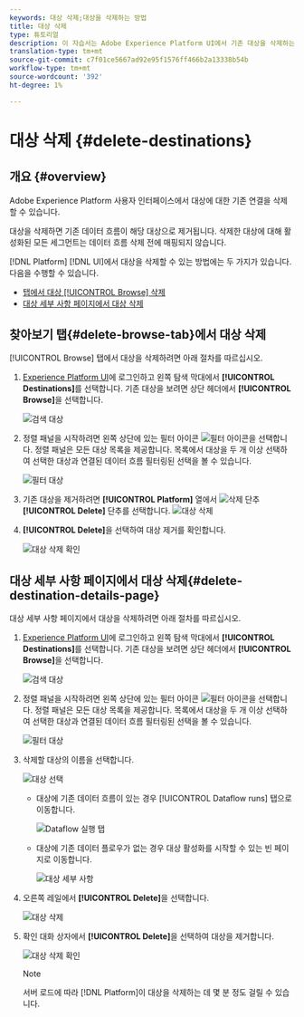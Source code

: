 ```yaml
---
keywords: 대상 삭제;대상을 삭제하는 방법
title: 대상 삭제
type: 튜토리얼
description: 이 자습서는 Adobe Experience Platform UI에서 기존 대상을 삭제하는 단계를 나열합니다
translation-type: tm+mt
source-git-commit: c7f01ce5667ad92e95f1576ff466b2a13338b54b
workflow-type: tm+mt
source-wordcount: '392'
ht-degree: 1%

---
```



# 대상 삭제 {#delete-destinations}

## 개요 {#overview}

Adobe Experience Platform 사용자 인터페이스에서 대상에 대한 기존 연결을 삭제할 수 있습니다.

대상을 삭제하면 기존 데이터 흐름이 해당 대상으로 제거됩니다. 삭제한 대상에 대해 활성화된 모든 세그먼트는 데이터 흐름 삭제 전에 매핑되지 않습니다.

[!DNL Platform] [!DNL UI]에서 대상을 삭제할 수 있는 방법에는 두 가지가 있습니다. 다음을 수행할 수 있습니다.

* [탭에서 대상  [!UICONTROL Browse] 삭제](#delete-browse-tab)
* [대상 세부 사항 페이지에서 대상 삭제](#delete-destination-details-page)

## 찾아보기 탭{#delete-browse-tab}에서 대상 삭제

[!UICONTROL Browse] 탭에서 대상을 삭제하려면 아래 절차를 따르십시오.

1. [Experience Platform UI](https://platform.adobe.com/)에 로그인하고 왼쪽 탐색 막대에서 **[!UICONTROL Destinations]**&#x200B;를 선택합니다. 기존 대상을 보려면 상단 헤더에서 **[!UICONTROL Browse]**&#x200B;을 선택합니다.

   ![검색 대상](../assets/ui/delete-destinations/browse-destinations.png)

2. 정렬 패널을 시작하려면 왼쪽 상단에 있는 필터 아이콘 ![필터 아이콘](../assets/ui/delete-destinations/filter.png)을 선택합니다. 정렬 패널은 모든 대상 목록을 제공합니다. 목록에서 대상을 두 개 이상 선택하여 선택한 대상과 연결된 데이터 흐름 필터링된 선택을 볼 수 있습니다.

   ![필터 대상](../assets/ui/delete-destinations/filter-destinations.png)

3. 기존 대상을 제거하려면 **[!UICONTROL Platform]** 열에서 ![삭제 단추](../assets/ui/delete-destinations/delete-icon.png) **[!UICONTROL Delete]** 단추를 선택합니다.
   ![대상 삭제](../assets/ui/delete-destinations/delete-destinations.png)

4. **[!UICONTROL Delete]**&#x200B;을 선택하여 대상 제거를 확인합니다.

   ![대상 삭제 확인](../assets/ui/delete-destinations/delete-destinations-confirm.png)


## 대상 세부 사항 페이지에서 대상 삭제{#delete-destination-details-page}

대상 세부 사항 페이지에서 대상을 삭제하려면 아래 절차를 따르십시오.

1. [Experience Platform UI](https://platform.adobe.com/)에 로그인하고 왼쪽 탐색 막대에서 **[!UICONTROL Destinations]**&#x200B;를 선택합니다. 기존 대상을 보려면 상단 헤더에서 **[!UICONTROL Browse]**&#x200B;을 선택합니다.

   ![검색 대상](../assets/ui/delete-destinations/browse-destinations.png)

2. 정렬 패널을 시작하려면 왼쪽 상단에 있는 필터 아이콘 ![필터 아이콘](../assets/ui/delete-destinations/filter.png)을 선택합니다. 정렬 패널은 모든 대상 목록을 제공합니다. 목록에서 대상을 두 개 이상 선택하여 선택한 대상과 연결된 데이터 흐름 필터링된 선택을 볼 수 있습니다.

   ![필터 대상](../assets/ui/delete-destinations/filter-destinations.png)

3. 삭제할 대상의 이름을 선택합니다.

   ![대상 선택](../assets/ui/delete-destinations/delete-destination-select.png)

   * 대상에 기존 데이터 흐름이 있는 경우 [!UICONTROL Dataflow runs] 탭으로 이동합니다.

      ![Dataflow 실행 탭](../assets/ui/delete-destinations/destination-details-dataflows.png)

   * 대상에 기존 데이터 플로우가 없는 경우 대상 활성화를 시작할 수 있는 빈 페이지로 이동합니다.

      ![대상 세부 사항](../assets/ui/delete-destinations/destination-details-empty.png)


4. 오른쪽 레일에서 **[!UICONTROL Delete]**&#x200B;을 선택합니다.

   ![대상 삭제](../assets/ui/delete-destinations/delete-destinations-button.png)

5. 확인 대화 상자에서 **[!UICONTROL Delete]**&#x200B;을 선택하여 대상을 제거합니다.

   ![대상 삭제 확인](..//assets/ui/delete-destinations/delete-destinations-delete.png)

   >[!NOTE]
   >
   >서버 로드에 따라 [!DNL Platform]이 대상을 삭제하는 데 몇 분 정도 걸릴 수 있습니다.